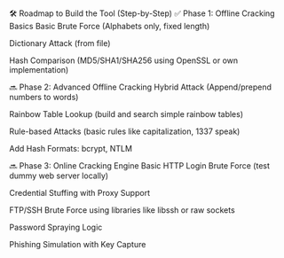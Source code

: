 🛠️ Roadmap to Build the Tool (Step-by-Step)
✅ Phase 1: Offline Cracking Basics
Basic Brute Force (Alphabets only, fixed length)

Dictionary Attack (from file)

Hash Comparison (MD5/SHA1/SHA256 using OpenSSL or own implementation)

🔜 Phase 2: Advanced Offline Cracking
Hybrid Attack (Append/prepend numbers to words)

Rainbow Table Lookup (build and search simple rainbow tables)

Rule-based Attacks (basic rules like capitalization, 1337 speak)

Add Hash Formats: bcrypt, NTLM

🔜 Phase 3: Online Cracking Engine
Basic HTTP Login Brute Force (test dummy web server locally)

Credential Stuffing with Proxy Support

FTP/SSH Brute Force using libraries like libssh or raw sockets

Password Spraying Logic

Phishing Simulation with Key Capture